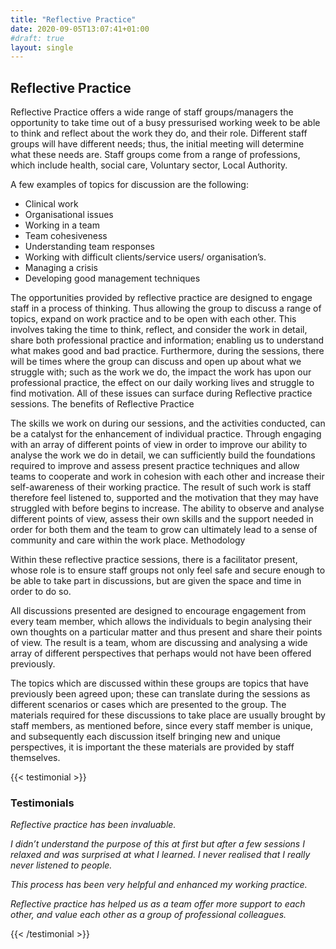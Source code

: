 ```yaml
---
title: "Reflective Practice"
date: 2020-09-05T13:07:41+01:00
#draft: true
layout: single
---
```


## Reflective Practice

Reflective Practice offers a wide range of staff groups/managers the opportunity to take time out of a busy pressurised working week to be able to think and reflect about the work they do, and their role. Different staff groups will have different needs; thus, the initial meeting will determine what these needs are. Staff groups come from a range of professions, which include health, social care, Voluntary sector, Local Authority.

A few examples of topics for discussion are the following:

- Clinical work
- Organisational issues
- Working in a team
- Team cohesiveness
- Understanding team responses
- Working with difficult clients/service users/ organisation’s.
- Managing a crisis
- Developing good management techniques

The opportunities provided by reflective practice are designed to engage staff in a process of thinking. Thus allowing the group to discuss a range of topics, expand on work practice and to be open with each other. This involves taking the time to think, reflect, and consider the work in detail, share both professional practice and information; enabling us to understand what makes good and bad practice. Furthermore, during the sessions, there will be times where the group can discuss and open up about what we struggle with; such as the work we do, the impact the work has upon our professional practice, the effect on our daily working lives and struggle to find motivation. All of these issues can surface during Reflective practice sessions.
The benefits of Reflective Practice

The skills we work on during our sessions, and the activities conducted, can be a catalyst for the enhancement of individual practice. Through engaging with an array of different points of view in order to improve our ability to analyse the work we do in detail, we can sufficiently build the foundations required to improve and assess present practice techniques and allow teams to cooperate and work in cohesion with each other and increase their self-awareness of their working practice. The result of such work is staff therefore feel listened to, supported and the motivation that they may have struggled with before begins to increase. The ability to observe and analyse different points of view, assess their own skills and the support needed in order for both them and the team to grow can ultimately lead to a sense of community and care within the work place.
Methodology

Within these reflective practice sessions, there is a facilitator present, whose role is to ensure staff groups not only feel safe and secure enough to be able to take part in discussions, but are given the space and time in order to do so.

All discussions presented are designed to encourage engagement from every team member, which allows the individuals to begin analysing their own thoughts on a particular matter and thus present and share their points of view. The result is a team, whom are discussing and analysing a wide array of different perspectives that perhaps would not have been offered previously.

The topics which are discussed within these groups are topics that have previously been agreed upon; these can translate during the sessions as different scenarios or cases which are presented to the group. The materials required for these discussions to take place are usually brought by staff members, as mentioned before, since every staff member is unique, and subsequently each discussion itself bringing new and unique perspectives, it is important the these materials are provided by staff themselves.


{{< testimonial >}}

### Testimonials

*Reflective practice has been invaluable.*

*I didn’t understand the purpose of this at first but after a few sessions I relaxed and was surprised at what I learned. I never realised that I really never listened to people.*

*This process has been very helpful and enhanced my working practice.*

*Reflective practice has helped us as a team offer more support to each other, and value each other as a group of professional colleagues.*

{{< /testimonial >}}